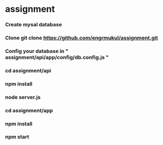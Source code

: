 # assignment
  ### Create mysal database
  ### Clone git clone https://github.com/engrmukul/assignment.git
  ### Config your database in " assignment/api/app/config/db.config.js "
  ### cd assignment/api
  ### npm install
  ### node server.js
  ### cd assignment/app
  ### npm install
  ### npm start
